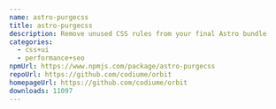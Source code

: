 ```yaml
---
name: astro-purgecss
title: astro-purgecss
description: Remove unused CSS rules from your final Astro bundle
categories:
  - css+ui
  - performance+seo
npmUrl: https://www.npmjs.com/package/astro-purgecss
repoUrl: https://github.com/codiume/orbit
homepageUrl: https://github.com/codiume/orbit
downloads: 11097
---
```

